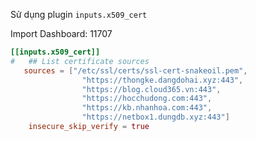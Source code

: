 Sử dụng plugin `inputs.x509_cert`

Import Dashboard: 11707
```conf
[[inputs.x509_cert]]
#   ## List certificate sources
   sources = ["/etc/ssl/certs/ssl-cert-snakeoil.pem",
                "https://thongke.dangdohai.xyz:443",
                "https://blog.cloud365.vn:443",
                "https://hocchudong.com:443",
                "https://kb.nhanhoa.com:443",
                "https://netbox1.dungdb.xyz:443"]
    insecure_skip_verify = true
```
